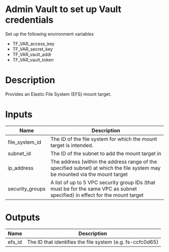 # Admin Vault to set up Vault credentials

Set up the following environment variables

* TF_VAR_access_key 
* TF_VAR_secret_key
* TF_VAR_vault_addr
* TF_VAR_vault_token

# Description
Provides an Elastic File System (EFS) mount target.

# Inputs
| Name | Description |
| ------------- | ------------- |
|  file_system_id | The ID of the file system for which the mount target is intended. |
|  subnet_id | The ID of the subnet to add the mount target in |
|  ip_address | The address (within the address range of the specified subnet) at which the file system may be mounted via the mount target |
|  security_groups | A list of up to 5 VPC security group IDs (that must be for the same VPC as subnet specified) in effect for the mount target |

# Outputs
| Name | Description |
| ------------- | ------------- |
|  efs_id |The ID that identifies the file system (e.g. fs-ccfc0d65) |